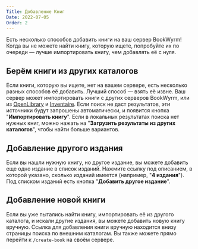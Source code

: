 ```yaml
---
Title: Добавление Книг
Date: 2022-07-05
Order: 2
---
```


Есть несколько способов добавить книги на ваш сервер BookWyrm! Когда вы не можете найти книгу, которую ищете, попробуйте их по очереди — лучше импортировать книгу, чем добавлять её с нуля.

## Берём книги из других каталогов

Если книги, которую вы ищете, нет на вашем сервере, есть несколько разных способов её добавить. Лучший способ — взять её извне. Ваш сервер может импортировать книги с других серверов BookWyrm, или из [OpenLibrary](http://openlibrary.org/) и [Inventaire](http://inventaire.io/). Если поиск не даст результатов, эти источники будут запрошены автоматически, и появится кнопка "**Импортировать книгу**". Если в локальных результатах поиска нет нужных книг, можно нажать на "**Загрузить результаты из других каталогов**", чтобы найти больше вариантов.


## Добавление другого издания

Если вы нашли нужную книгу, но другое издание, вы можете добавить еще одно издание в список изданий. Нажмите ссылку под описанием, в которой указано, сколько изданий имеется (например, "**4 издания**"). Под списком изданий есть кнопка "**Добавить другое издание**".

## Добавление новой книги

Если вы уже пытались найти книгу, импортировать её из другого каталога, и искали другие издания, вы можете добавить новую книгу вручную. Ссылка для добавления книги вручную находится внизу страницы поиска по внешним каталогам. Вы также можете прямо перейти к `/create-book` на своём сервере.
